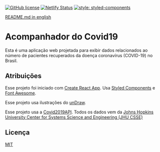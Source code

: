 [![GitHub license](https://img.shields.io/github/license/Naereen/StrapDown.js.svg)](https://github.com/Naereen/StrapDown.js/blob/master/LICENSE) [![Netlify Status](https://api.netlify.com/api/v1/badges/6c92d3e4-9736-45d9-9412-c4db2b25ad46/deploy-status)](https://app.netlify.com/sites/pedantic-shockley-94d73f/deploys) [![style: styled-components](https://img.shields.io/badge/style-%F0%9F%92%85%20styled--components-orange.svg?colorB=daa357&colorA=db748e)](https://github.com/styled-components/styled-components)


[README.md in english](https://github.com/bdsqqq/covid19-tracker/blob/master/README.md)

# Acompanhador do Covid19

Esta é uma aplicação web projetada para exibir dados relacionados ao número de pacientes recuperados da doença coronavírus (COVID-19) no Brasil.

## Atribuições

Esse projeto foi iniciado com [Create React App](https://github.com/facebook/create-react-app). Usa [Styled Components](https://github.com/styled-components) e [Font Awesome](https://github.com/FortAwesome/Font-Awesome).

Esse projeto usa ilustrações do [unDraw](https://undraw.co/).

Esse projeto usa a [Covid2019API](https://github.com/nat236919/Covid2019API).
 Todos os dados vem da [Johns Hopkins University Center for Systems Science and Engineering (JHU CSSE)](https://github.com/CSSEGISandData/COVID-19)

## Licença
[MIT](https://choosealicense.com/licenses/mit/)
